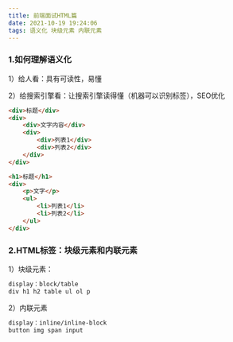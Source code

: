 ```yaml
---
title: 前端面试HTML篇
date: 2021-10-19 19:24:06
tags: 语义化 块级元素 内联元素
---
```


### 1.如何理解语义化

1）给人看：具有可读性，易懂

2）给搜索引擎看：让搜索引擎读得懂（机器可以识别标签），SEO优化

<!-- more -->

``` html
<div>标题</div>
<div>
    <div>文字内容</div>
    <div>
        <div>列表1</div>
        <div>列表2</div>
    </div>
</div>
```

```html
<h1>标题</h1>
<div>
    <p>文字</p>
    <ul>
        <li>列表1</li>
        <li>列表2</li>
    </ul>
</div>
```



### 2.HTML标签：块级元素和内联元素

1）块级元素：

```html
display：block/table
div h1 h2 table ul ol p 
```

2）内联元素

```html
display：inline/inline-block
button img span input
```

